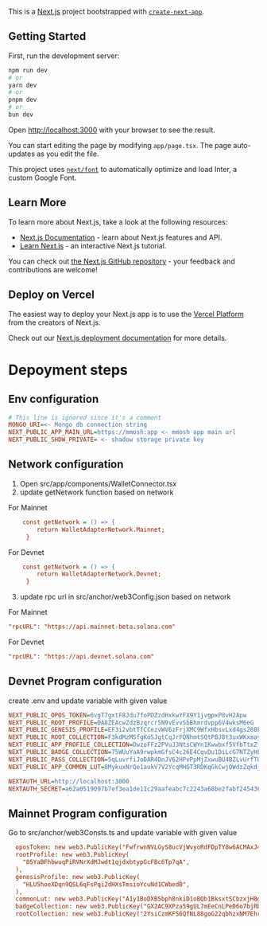 This is a [Next.js](https://nextjs.org/) project bootstrapped with [`create-next-app`](https://github.com/vercel/next.js/tree/canary/packages/create-next-app).

## Getting Started

First, run the development server:

```bash
npm run dev
# or
yarn dev
# or
pnpm dev
# or
bun dev
```

Open [http://localhost:3000](http://localhost:3000) with your browser to see the result.

You can start editing the page by modifying `app/page.tsx`. The page auto-updates as you edit the file.

This project uses [`next/font`](https://nextjs.org/docs/basic-features/font-optimization) to automatically optimize and load Inter, a custom Google Font.

## Learn More

To learn more about Next.js, take a look at the following resources:

- [Next.js Documentation](https://nextjs.org/docs) - learn about Next.js features and API.
- [Learn Next.js](https://nextjs.org/learn) - an interactive Next.js tutorial.

You can check out [the Next.js GitHub repository](https://github.com/vercel/next.js/) - your feedback and contributions are welcome!

## Deploy on Vercel

The easiest way to deploy your Next.js app is to use the [Vercel Platform](https://vercel.com/new?utm_medium=default-template&filter=next.js&utm_source=create-next-app&utm_campaign=create-next-app-readme) from the creators of Next.js.

Check out our [Next.js deployment documentation](https://nextjs.org/docs/deployment) for more details.

# Depoyment steps

## Env configuration
```ini
# This line is ignored since it's a comment
MONGO_URI=<- Mongo db connection string
NEXT_PUBLIC_APP_MAIN_URL=https://mmosh:app <- mmosh app main url
NEXT_PUBLIC_SHDW_PRIVATE= <- shadow storage private key
```

## Network configuration

1. Open src/app/components/WalletConnector.tsx
2. update getNetwork function based on network

For Mainnet
```ini
    const getNetwork = () => {
        return WalletAdapterNetwork.Mainnet;
     }
```

For Devnet
```ini
    const getNetwork = () => {
        return WalletAdapterNetwork.Devnet;
     }
```

3. update rpc url in src/anchor/web3Config.json based on network

For Mainnet
```ini
"rpcURL": "https://api.mainnet-beta.solana.com"
```

For Devnet
```ini
"rpcURL": "https://api.devnet.solana.com"
```


## Devnet Program configuration

create .env  and update variable with given value
```ini
NEXT_PUBLIC_OPOS_TOKEN=6vgT7gxtF8Jdu7foPDZzdHxkwYFX9Y1jvgpxP8vH2Apw
NEXT_PUBLIC_ROOT_PROFILE=DA8ZEAcwZdzBzqrcr5N9vEvvSbBhmrdvpp6V4wksM6eG
NEXT_PUBLIC_GENESIS_PROFILE=EF3i2vbtTfCCezvWV6zFrjXMC9WfxHbsvLxd4gs288Pt
NEXT_PUBLIC_ROOT_COLLECTION=F3kdMzMSfgKoSJgtCqJrFQNhmtSQtPBJ8t3uxWKxmayi
NEXT_PUBLIC_APP_PROFILE_COLLECTION=DwzoFFz2PVuJ3NtsCWYn1Kwwbxf5VfbTtxZfTMt2cDLx
NEXT_PUBLIC_BADGE_COLLECTION=75WUuYaA9rwpkmGfsC4c26E4CqvDu1DiLcG7NTZyHLpm
NEXT_PUBLIC_PASS_COLLECTION=5qLuvrfiJoDAR4DnJV62HPvPpMjZxwuBU4BZLvUrfTUh
NEXT_PUBLIC_APP_COMMON_LUT=8MykuxNrQe1aukV7V2YcqMHGT3RDKqGkCwjQWdzZqkdj

NEXTAUTH_URL=http://localhost:3000
NEXTAUTH_SECRET=a62a0519097b7ef3ea1de11c29aafeabc7c2243a68be2fabf2454360833308d3

```


## Mainnet Program configuration

Go to src/anchor/web3Consts.ts and update variable with given value
```ini
  oposToken: new web3.PublicKey("FwfrwnNVLGyS8ucVjWvyoRdFDpTY8w6ACMAxJ4rqGUSS"),
  rootProfile: new web3.PublicKey(
    "85YaBFhbwuqPiRVNrXdMJwdt1qjdxbtypGcFBc6Tp7qA",
  ),
  genesisProfile: new web3.PublicKey(
    "HLU5hoeXDqn9QSL6qFsPqi2dHXsTmsioYcuNd1CWbedB",
  ),
  commonLut: new web3.PublicKey("A1y1BoDXB5bph8nkiD1oBQb1BksxtSCbzxjH8gwuFf2Q"),
  badgeCollection: new web3.PublicKey("GX2AC9XPza59gUL7mEeCnLPeD6o7bjRbS8xP2S1hgYjp"),
  rootCollection: new web3.PublicKey("2YsiCzmKFS6QfNL88goG22qbhzxNM7EhrUD4ghWTTYhS"),

```